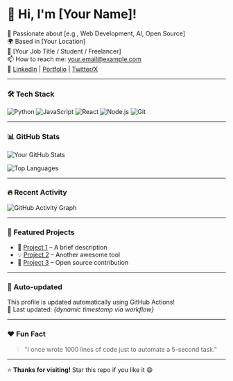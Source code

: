 # 👋 Hi, I'm [Your Name]!

🚀 Passionate about [e.g., Web Development, AI, Open Source]  
🌍 Based in [Your Location]  
💼 [Your Job Title / Student / Freelancer]  
📫 How to reach me: [your.email@example.com](mailto:your.email@example.com)  
🔗 [LinkedIn](https://linkedin.com/in/yourprofile) | [Portfolio](https://yourportfolio.com) | [Twitter/X](https://x.com/yourhandle)

---

### 🛠️ Tech Stack
![Python](https://img.shields.io/badge/Python-3776AB?style=for-the-badge&logo=python&logoColor=white)
![JavaScript](https://img.shields.io/badge/JavaScript-F7DF1E?style=for-the-badge&logo=javascript&logoColor=black)
![React](https://img.shields.io/badge/React-61DAFB?style=for-the-badge&logo=react&logoColor=white)
![Node.js](https://img.shields.io/badge/Node.js-339933?style=for-the-badge&logo=nodedotjs&logoColor=white)
![Git](https://img.shields.io/badge/Git-F05032?style=for-the-badge&logo=git&logoColor=white)

---

### 📊 GitHub Stats
![Your GitHub Stats](https://github-readme-stats.vercel.app/api?username=your-username&show_icons=true&theme=radical)

![Top Languages](https://github-readme-stats.vercel.app/api/top-langs/?username=your-username&layout=compact&theme=radical)

---

### 🔥 Recent Activity
![GitHub Activity Graph](https://github-readme-activity-graph.vercel.app/graph?username=your-username&theme=react-dark)

---

### 🌟 Featured Projects
- 🚀 [Project 1](https://github.com/your-username/project1) – A brief description
- 💡 [Project 2](https://github.com/your-username/project2) – Another awesome tool
- 🎯 [Project 3](https://github.com/your-username/project3) – Open source contribution

---

### 🤖 Auto-updated
This profile is updated automatically using GitHub Actions!  
📅 Last updated: _{dynamic timestamp via workflow}_

---

### ❤️ Fun Fact
> "I once wrote 1000 lines of code just to automate a 5-second task."

---

⭐ **Thanks for visiting!** Star this repo if you like it 😄